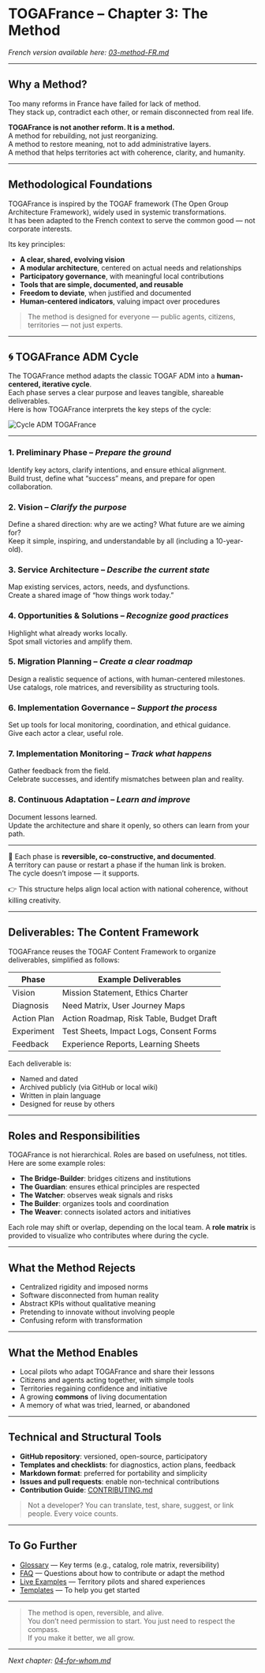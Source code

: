 # TOGAFrance – Chapter 3: The Method

_French version available here: [03-method-FR.md](./03-method-FR.md)_

---

## Why a Method?

Too many reforms in France have failed for lack of method.  
They stack up, contradict each other, or remain disconnected from real life.

**TOGAFrance is not another reform. It is a method.**  
A method for rebuilding, not just reorganizing.  
A method to restore meaning, not to add administrative layers.  
A method that helps territories act with coherence, clarity, and humanity.

---

## Methodological Foundations

TOGAFrance is inspired by the TOGAF framework (The Open Group Architecture Framework), widely used in systemic transformations.  
It has been adapted to the French context to serve the common good — not corporate interests.

Its key principles:

- **A clear, shared, evolving vision**
- **A modular architecture**, centered on actual needs and relationships
- **Participatory governance**, with meaningful local contributions
- **Tools that are simple, documented, and reusable**
- **Freedom to deviate**, when justified and documented
- **Human-centered indicators**, valuing impact over procedures

> The method is designed for everyone — public agents, citizens, territories — not just experts.

---

## 🌀 TOGAFrance ADM Cycle

The TOGAFrance method adapts the classic TOGAF ADM into a **human-centered, iterative cycle**.  
Each phase serves a clear purpose and leaves tangible, shareable deliverables.  
Here is how TOGAFrance interprets the key steps of the cycle:

![Cycle ADM TOGAFrance](../medias/images/Cycle%20ADM%20TOGAFrance%20(Anglais).1.png)

---

### 1. Preliminary Phase – *Prepare the ground*  
Identify key actors, clarify intentions, and ensure ethical alignment.  
Build trust, define what “success” means, and prepare for open collaboration.

### 2. Vision – *Clarify the purpose*  
Define a shared direction: why are we acting? What future are we aiming for?  
Keep it simple, inspiring, and understandable by all (including a 10-year-old).

### 3. Service Architecture – *Describe the current state*  
Map existing services, actors, needs, and dysfunctions.  
Create a shared image of “how things work today.”

### 4. Opportunities & Solutions – *Recognize good practices*  
Highlight what already works locally.  
Spot small victories and amplify them.

### 5. Migration Planning – *Create a clear roadmap*  
Design a realistic sequence of actions, with human-centered milestones.  
Use catalogs, role matrices, and reversibility as structuring tools.

### 6. Implementation Governance – *Support the process*  
Set up tools for local monitoring, coordination, and ethical guidance.  
Give each actor a clear, useful role.

### 7. Implementation Monitoring – *Track what happens*  
Gather feedback from the field.  
Celebrate successes, and identify mismatches between plan and reality.

### 8. Continuous Adaptation – *Learn and improve*  
Document lessons learned.  
Update the architecture and share it openly, so others can learn from your path.

---

📝 Each phase is **reversible, co-constructive, and documented**.  
A territory can pause or restart a phase if the human link is broken.  
The cycle doesn’t impose — it supports.  

👉 This structure helps align local action with national coherence, without killing creativity.

---

## Deliverables: The Content Framework

TOGAFrance reuses the TOGAF Content Framework to organize deliverables, simplified as follows:

| Phase         | Example Deliverables                          |
|---------------|-----------------------------------------------|
| Vision        | Mission Statement, Ethics Charter             |
| Diagnosis     | Need Matrix, User Journey Maps                |
| Action Plan   | Action Roadmap, Risk Table, Budget Draft      |
| Experiment    | Test Sheets, Impact Logs, Consent Forms       |
| Feedback      | Experience Reports, Learning Sheets           |

Each deliverable is:

- Named and dated
- Archived publicly (via GitHub or local wiki)
- Written in plain language
- Designed for reuse by others

---

## Roles and Responsibilities

TOGAFrance is not hierarchical. Roles are based on usefulness, not titles.  
Here are some example roles:

- **The Bridge-Builder**: bridges citizens and institutions  
- **The Guardian**: ensures ethical principles are respected  
- **The Watcher**: observes weak signals and risks  
- **The Builder**: organizes tools and coordination  
- **The Weaver**: connects isolated actors and initiatives  

Each role may shift or overlap, depending on the local team. A **role matrix** is provided to visualize who contributes where during the cycle.

---

## What the Method Rejects

- Centralized rigidity and imposed norms  
- Software disconnected from human reality  
- Abstract KPIs without qualitative meaning  
- Pretending to innovate without involving people  
- Confusing reform with transformation

---

## What the Method Enables

- Local pilots who adapt TOGAFrance and share their lessons  
- Citizens and agents acting together, with simple tools  
- Territories regaining confidence and initiative  
- A growing **commons** of living documentation  
- A memory of what was tried, learned, or abandoned

---

## Technical and Structural Tools

- **GitHub repository**: versioned, open-source, participatory  
- **Templates and checklists**: for diagnostics, action plans, feedback  
- **Markdown format**: preferred for portability and simplicity  
- **Issues and pull requests**: enable non-technical contributions  
- **Contribution Guide**: [CONTRIBUTING.md](../CONTRIBUTING.md)

> Not a developer? You can translate, test, share, suggest, or link people. Every voice counts.

---

## To Go Further

- [Glossary](./08-glossary.md) — Key terms (e.g., catalog, role matrix, reversibility)
- [FAQ](./09-faq.md) — Questions about how to contribute or adapt the method
- [Live Examples](../pilots-territories/) — Territory pilots and shared experiences
- [Templates](../tools/templates/) — To help you get started

---

> The method is open, reversible, and alive.  
> You don’t need permission to start. You just need to respect the compass.  
> If you make it better, we all grow.

---

*Next chapter: [04-for-whom.md](./04-for-whom.md)*
